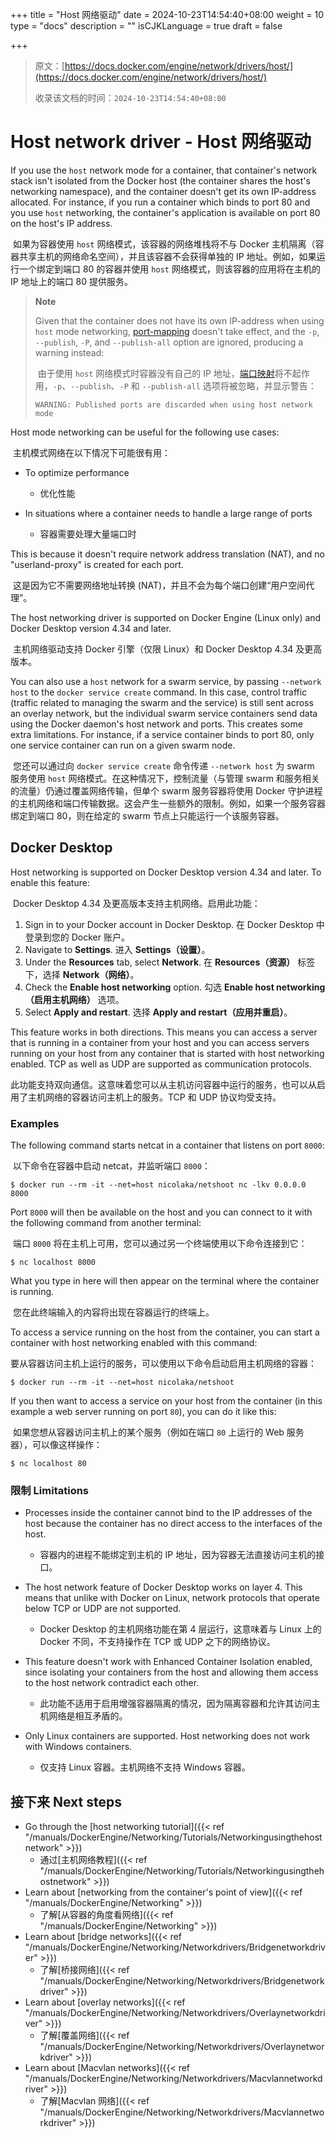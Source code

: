 +++
title = "Host 网络驱动"
date = 2024-10-23T14:54:40+08:00
weight = 10
type = "docs"
description = ""
isCJKLanguage = true
draft = false

+++

> 原文：[https://docs.docker.com/engine/network/drivers/host/](https://docs.docker.com/engine/network/drivers/host/)
>
> 收录该文档的时间：`2024-10-23T14:54:40+08:00`

# Host network driver - Host 网络驱动

If you use the `host` network mode for a container, that container's network stack isn't isolated from the Docker host (the container shares the host's networking namespace), and the container doesn't get its own IP-address allocated. For instance, if you run a container which binds to port 80 and you use `host` networking, the container's application is available on port 80 on the host's IP address.

​	如果为容器使用 `host` 网络模式，该容器的网络堆栈将不与 Docker 主机隔离（容器共享主机的网络命名空间），并且该容器不会获得单独的 IP 地址。例如，如果运行一个绑定到端口 80 的容器并使用 `host` 网络模式，则该容器的应用将在主机的 IP 地址上的端口 80 提供服务。

> **Note**
>
> 
>
> Given that the container does not have its own IP-address when using `host` mode networking, [port-mapping](https://docs.docker.com/engine/network/drivers/overlay/#publish-ports) doesn't take effect, and the `-p`, `--publish`, `-P`, and `--publish-all` option are ignored, producing a warning instead:
>
> ​	由于使用 `host` 网络模式时容器没有自己的 IP 地址，[端口映射](https://docs.docker.com/engine/network/drivers/overlay/#publish-ports)将不起作用，`-p`、`--publish`、`-P` 和 `--publish-all` 选项将被忽略，并显示警告：
>
> 
>
> ```console
> WARNING: Published ports are discarded when using host network mode
> ```

Host mode networking can be useful for the following use cases:

​	主机模式网络在以下情况下可能很有用：

- To optimize performance
  - 优化性能

- In situations where a container needs to handle a large range of ports
  - 容器需要处理大量端口时


This is because it doesn't require network address translation (NAT), and no "userland-proxy" is created for each port.

​	这是因为它不需要网络地址转换 (NAT)，并且不会为每个端口创建“用户空间代理”。

The host networking driver is supported on Docker Engine (Linux only) and Docker Desktop version 4.34 and later.

​	主机网络驱动支持 Docker 引擎（仅限 Linux）和 Docker Desktop 4.34 及更高版本。

You can also use a `host` network for a swarm service, by passing `--network host` to the `docker service create` command. In this case, control traffic (traffic related to managing the swarm and the service) is still sent across an overlay network, but the individual swarm service containers send data using the Docker daemon's host network and ports. This creates some extra limitations. For instance, if a service container binds to port 80, only one service container can run on a given swarm node.

​	您还可以通过向 `docker service create` 命令传递 `--network host` 为 swarm 服务使用 `host` 网络模式。在这种情况下，控制流量（与管理 swarm 和服务相关的流量）仍通过覆盖网络传输，但单个 swarm 服务容器将使用 Docker 守护进程的主机网络和端口传输数据。这会产生一些额外的限制。例如，如果一个服务容器绑定到端口 80，则在给定的 swarm 节点上只能运行一个该服务容器。

## Docker Desktop

Host networking is supported on Docker Desktop version 4.34 and later. To enable this feature:

​	Docker Desktop 4.34 及更高版本支持主机网络。启用此功能：

1. Sign in to your Docker account in Docker Desktop. 在 Docker Desktop 中登录到您的 Docker 账户。
2. Navigate to **Settings**. 进入 **Settings（设置）**。
3. Under the **Resources** tab, select **Network**. 在 **Resources（资源）** 标签下，选择 **Network（网络）**。
4. Check the **Enable host networking** option. 勾选 **Enable host networking（启用主机网络）** 选项。
5. Select **Apply and restart**. 选择 **Apply and restart（应用并重启）**。

This feature works in both directions. This means you can access a server that is running in a container from your host and you can access servers running on your host from any container that is started with host networking enabled. TCP as well as UDP are supported as communication protocols.

​	此功能支持双向通信。这意味着您可以从主机访问容器中运行的服务，也可以从启用了主机网络的容器访问主机上的服务。TCP 和 UDP 协议均受支持。

### Examples

The following command starts netcat in a container that listens on port `8000`:

​	以下命令在容器中启动 netcat，并监听端口 `8000`：

```console
$ docker run --rm -it --net=host nicolaka/netshoot nc -lkv 0.0.0.0 8000
```

Port `8000` will then be available on the host and you can connect to it with the following command from another terminal:

​	端口 `8000` 将在主机上可用，您可以通过另一个终端使用以下命令连接到它：



```console
$ nc localhost 8000
```

What you type in here will then appear on the terminal where the container is running.

​	您在此终端输入的内容将出现在容器运行的终端上。

To access a service running on the host from the container, you can start a container with host networking enabled with this command:

​	要从容器访问主机上运行的服务，可以使用以下命令启动启用主机网络的容器：



```console
$ docker run --rm -it --net=host nicolaka/netshoot
```

If you then want to access a service on your host from the container (in this example a web server running on port `80`), you can do it like this:

​	如果您想从容器访问主机上的某个服务（例如在端口 `80` 上运行的 Web 服务器），可以像这样操作：



```console
$ nc localhost 80
```

### 限制 Limitations

- Processes inside the container cannot bind to the IP addresses of the host because the container has no direct access to the interfaces of the host.
  - 容器内的进程不能绑定到主机的 IP 地址，因为容器无法直接访问主机的接口。

- The host network feature of Docker Desktop works on layer 4. This means that unlike with Docker on Linux, network protocols that operate below TCP or UDP are not supported.
  - Docker Desktop 的主机网络功能在第 4 层运行，这意味着与 Linux 上的 Docker 不同，不支持操作在 TCP 或 UDP 之下的网络协议。

- This feature doesn't work with Enhanced Container Isolation enabled, since isolating your containers from the host and allowing them access to the host network contradict each other.
  - 此功能不适用于启用增强容器隔离的情况，因为隔离容器和允许其访问主机网络是相互矛盾的。

- Only Linux containers are supported. Host networking does not work with Windows containers.
  - 仅支持 Linux 容器。主机网络不支持 Windows 容器。


## 接下来 Next steps

- Go through the [host networking tutorial]({{< ref "/manuals/DockerEngine/Networking/Tutorials/Networkingusingthehostnetwork" >}})
  - 通过[主机网络教程]({{< ref "/manuals/DockerEngine/Networking/Tutorials/Networkingusingthehostnetwork" >}})
- Learn about [networking from the container's point of view]({{< ref "/manuals/DockerEngine/Networking" >}})
  - 了解[从容器的角度看网络]({{< ref "/manuals/DockerEngine/Networking" >}})
- Learn about [bridge networks]({{< ref "/manuals/DockerEngine/Networking/Networkdrivers/Bridgenetworkdriver" >}})
  - 了解[桥接网络]({{< ref "/manuals/DockerEngine/Networking/Networkdrivers/Bridgenetworkdriver" >}})
- Learn about [overlay networks]({{< ref "/manuals/DockerEngine/Networking/Networkdrivers/Overlaynetworkdriver" >}})
  - 了解[覆盖网络]({{< ref "/manuals/DockerEngine/Networking/Networkdrivers/Overlaynetworkdriver" >}})
- Learn about [Macvlan networks]({{< ref "/manuals/DockerEngine/Networking/Networkdrivers/Macvlannetworkdriver" >}})
  - 了解[Macvlan 网络]({{< ref "/manuals/DockerEngine/Networking/Networkdrivers/Macvlannetworkdriver" >}})
